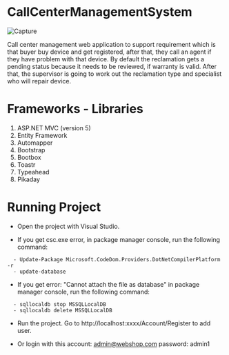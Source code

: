 # CallCenterManagementSystem
 
 ![Capture](https://user-images.githubusercontent.com/48560426/57133504-3fdc2680-6da3-11e9-83ce-d88f75abdecc.JPG)
 
Call center management  web application to support requirement which is that buyer buy device and get registered, after that, they call an agent if they have problem with that device. By default the reclamation gets a pending status because it needs to be reviewed, if warranty is valid. After that, the supervisor is going to work out the reclamation type and specialist who will repair device.

# Frameworks - Libraries
1. ASP.NET MVC (version 5)
2. Entity Framework
3. Automapper
4. Bootstrap
5. Bootbox
6. Toastr
7. Typeahead
8. Pikaday

# Running Project
- Open the project with Visual Studio.

- If you get csc.exe error, in package manager console, run the following command:
```
  - Update-Package Microsoft.CodeDom.Providers.DotNetCompilerPlatform -r
  - update-database
```
- If you get error: "Cannot attach the file as database" in package manager console, run the following command:
```
  - sqllocaldb stop MSSQLLocalDB
  - sqllocaldb delete MSSQLLocalDB
```

- Run the project. Go to http://localhost:xxxx/Account/Register to add user.

- Or login with this account: admin@webshop.com password: admin1
